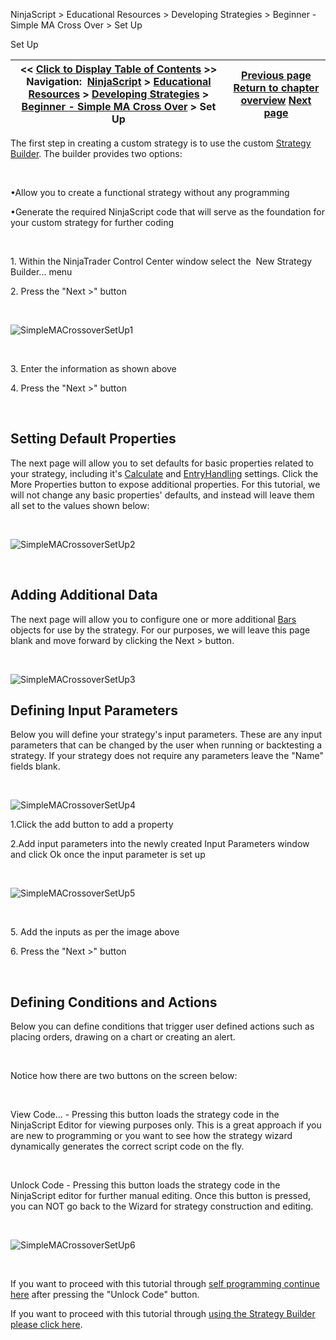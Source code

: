 ﻿


NinjaScript \> Educational Resources \> Developing Strategies \> Beginner \- Simple MA Cross Over \> Set Up






















Set Up







| \<\< [Click to Display Table of Contents](set_up10.md) \>\> **Navigation:**     [NinjaScript](ninjascript-1.md) \> [Educational Resources](educational_resources-1.md) \> [Developing Strategies](developing_strategies-1.md) \> [Beginner \- Simple MA Cross Over](beginner_-_simple_ma_cross_ove-1.md) \> Set Up | [Previous page](beginner_-_simple_ma_cross_ove-1.md) [Return to chapter overview](beginner_-_simple_ma_cross_ove-1.md) [Next page](creating_the_strategy_via_the_-1.md) |
| --- | --- |











The first step in creating a custom strategy is to use the custom [Strategy Builder](strategy_builder-1.md). The builder provides two options:


 


•Allow you to create a functional strategy without any programming

•Generate the required NinjaScript code that will serve as the foundation for your custom strategy for further coding 

 


1\. Within the NinjaTrader Control Center window select the  New Strategy Builder... menu


2\. Press the "Next \>" button


 


![SimpleMACrossoverSetUp1](simplemacrossoversetup1.png)


 


3\. Enter the information as shown above


4\. Press the "Next \>" button


 


## Setting Default Properties


The next page will allow you to set defaults for basic properties related to your strategy, including it's [Calculate](calculate-1.md) and [EntryHandling](entryhandling-1.md) settings. Click the More Properties button to expose additional properties. For this tutorial, we will not change any basic properties' defaults, and instead will leave them all set to the values shown below:


 


![SimpleMACrossoverSetUp2](simplemacrossoversetup2.png)


 


## Adding Additional Data


The next page will allow you to configure one or more additional [Bars](bars-1.md) objects for use by the strategy. For our purposes, we will leave this page blank and move forward by clicking the Next \> button.


 


![SimpleMACrossoverSetUp3](simplemacrossoversetup3.png)


## 


## Defining Input Parameters


Below you will define your strategy's input parameters. These are any input parameters that can be changed by the user when running or backtesting a strategy. If your strategy does not require any parameters leave the "Name" fields blank.


 


![SimpleMACrossoverSetUp4](simplemacrossoversetup4.png)


1\.Click the add button to add a property

2\.Add input parameters into the newly created Input Parameters window and click Ok once the input parameter is set up

 


![SimpleMACrossoverSetUp5](simplemacrossoversetup5.png)


 


5\. Add the inputs as per the image above   

6\. Press the "Next \>" button


 


## Defining Conditions and Actions


Below you can define conditions that trigger user defined actions such as placing orders, drawing on a chart or creating an alert.


 


Notice how there are two buttons on the screen below:


 


View Code... \- Pressing this button loads the strategy code in the NinjaScript Editor for viewing purposes only. This is a great approach if you are new to programming or you want to see how the strategy wizard dynamically generates the correct script code on the fly.


 


Unlock Code \- Pressing this button loads the strategy code in the NinjaScript editor for further manual editing. Once this button is pressed, you can NOT go back to the Wizard for strategy construction and editing.


 


![SimpleMACrossoverSetUp6](simplemacrossoversetup6.png)


 


If you want to proceed with this tutorial through [self programming continue here](creating_the_strategy_via_self-1.md) after pressing the "Unlock Code" button.


If you want to proceed with this tutorial through [using the Strategy Builder please click here](creating_the_strategy_via_the_-1.md).








